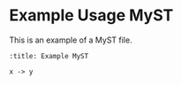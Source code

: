 # Example Usage MyST

This is an example of a MyST file.

```{d2} 
:title: Example MyST

x -> y

```